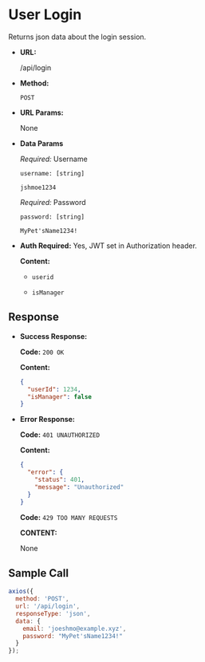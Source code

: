 # User Login

Returns json data about the login session.

- **URL:**

  /api/login

- **Method:**

  `POST`

- **URL Params:**

  None

- **Data Params**

  _Required:_ Username

  `username: [string]`

  `jshmoe1234`

  _Required:_ Password

  `password: [string]`

  `MyPet'sName1234!`

- **Auth Required:** Yes, JWT set in Authorization header.

  **Content:** 

  - `userid`
  
  - `isManager`

## Response

- **Success Response:**

  **Code:** `200 OK`

  **Content:**

  ```json
  {
    "userId": 1234,
    "isManager": false
  }
  ```

- **Error Response:**

  **Code:** `401 UNAUTHORIZED`

  **Content:**
  
  ```json
  {
    "error": {
      "status": 401,
      "message": "Unauthorized"
    }
  }
  ```

  **Code:** `429 TOO MANY REQUESTS`

  **CONTENT:**

  None

## Sample Call

```javascript
axios({
  method: 'POST',
  url: '/api/login',
  responseType: 'json',
  data: {
    email: 'joeshmo@example.xyz',
    password: "MyPet'sName1234!"
  }
});
```